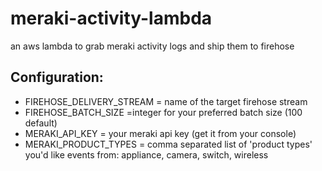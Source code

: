 # meraki-activity-lambda
an aws lambda to grab meraki activity logs and ship them to firehose


Configuration:
--------------
- FIREHOSE_DELIVERY_STREAM = name of the target firehose stream
- FIREHOSE_BATCH_SIZE =integer for your preferred batch size (100 default)
- MERAKI_API_KEY = your meraki api key (get it from your console)
- MERAKI_PRODUCT_TYPES = comma separated list of 'product types' you'd like events from:  appliance, camera, switch, wireless
